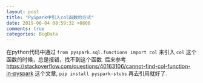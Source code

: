 ```yaml
---
layout: post
title: "PySpark中引入col函数的方式"
date: 2019-06-04 08:59:32 +0800
comments: true
categories: BigData
---
```

在python代码中通过 ``from pyspark.sql.functions import col`` 来引入 ``col`` 这个函数的时候，总是报错，找不到这个函数. 后来参考
<https://stackoverflow.com/questions/40163106/cannot-find-col-function-in-pyspark> 这个文章, ``pip install pyspark-stubs`` 再去引用就好了.


